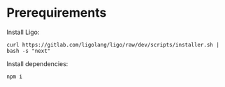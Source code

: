 # Prerequirements

Install Ligo:
```
curl https://gitlab.com/ligolang/ligo/raw/dev/scripts/installer.sh | bash -s "next"
```
Install dependencies:
```
npm i
```
